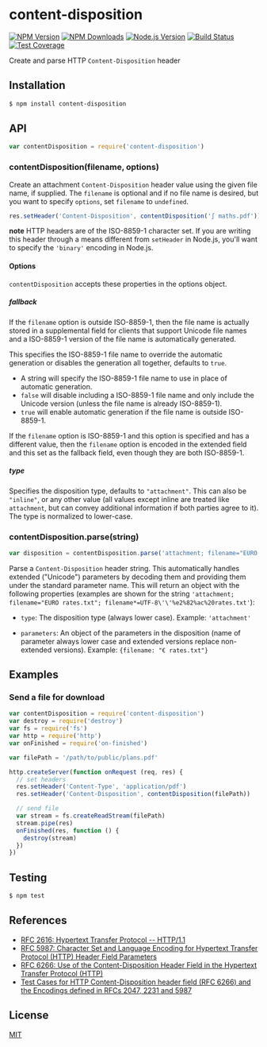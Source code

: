 # content-disposition

[![NPM Version][npm-image]][npm-url]
[![NPM Downloads][downloads-image]][downloads-url]
[![Node.js Version][node-version-image]][node-version-url]
[![Build Status][travis-image]][travis-url]
[![Test Coverage][coveralls-image]][coveralls-url]

Create and parse HTTP `Content-Disposition` header

## Installation

```sh
$ npm install content-disposition
```

## API

<!-- eslint-disable no-unused-vars -->

```js
var contentDisposition = require('content-disposition')
```

### contentDisposition(filename, options)

Create an attachment `Content-Disposition` header value using the given file name, if supplied. The `filename` is
optional and if no file name is desired, but you want to specify `options`, set `filename` to `undefined`.

<!-- eslint-disable no-undef -->

```js
res.setHeader('Content-Disposition', contentDisposition('∫ maths.pdf'))
```

**note** HTTP headers are of the ISO-8859-1 character set. If you are writing this header through a means different
from `setHeader` in Node.js, you'll want to specify the `'binary'` encoding in Node.js.

#### Options

`contentDisposition` accepts these properties in the options object.

##### fallback

If the `filename` option is outside ISO-8859-1, then the file name is actually stored in a supplemental field for
clients that support Unicode file names and a ISO-8859-1 version of the file name is automatically generated.

This specifies the ISO-8859-1 file name to override the automatic generation or disables the generation all together,
defaults to `true`.

- A string will specify the ISO-8859-1 file name to use in place of automatic generation.
- `false` will disable including a ISO-8859-1 file name and only include the Unicode version (unless the file name is
  already ISO-8859-1).
- `true` will enable automatic generation if the file name is outside ISO-8859-1.

If the `filename` option is ISO-8859-1 and this option is specified and has a different value, then the `filename`
option is encoded in the extended field and this set as the fallback field, even though they are both ISO-8859-1.

##### type

Specifies the disposition type, defaults to `"attachment"`. This can also be
`"inline"`, or any other value (all values except inline are treated like
`attachment`, but can convey additional information if both parties agree to it). The type is normalized to lower-case.

### contentDisposition.parse(string)

<!-- eslint-disable no-undef, no-unused-vars -->

```js
var disposition = contentDisposition.parse('attachment; filename="EURO rates.txt"; filename*=UTF-8\'\'%e2%82%ac%20rates.txt')
```

Parse a `Content-Disposition` header string. This automatically handles extended
("Unicode") parameters by decoding them and providing them under the standard parameter name. This will return an object
with the following properties (examples are shown for the
string `'attachment; filename="EURO rates.txt"; filename*=UTF-8\'\'%e2%82%ac%20rates.txt'`):

- `type`: The disposition type (always lower case). Example: `'attachment'`

- `parameters`: An object of the parameters in the disposition (name of parameter always lower case and extended
  versions replace non-extended versions). Example:
  `{filename: "€ rates.txt"}`

## Examples

### Send a file for download

```js
var contentDisposition = require('content-disposition')
var destroy = require('destroy')
var fs = require('fs')
var http = require('http')
var onFinished = require('on-finished')

var filePath = '/path/to/public/plans.pdf'

http.createServer(function onRequest (req, res) {
  // set headers
  res.setHeader('Content-Type', 'application/pdf')
  res.setHeader('Content-Disposition', contentDisposition(filePath))

  // send file
  var stream = fs.createReadStream(filePath)
  stream.pipe(res)
  onFinished(res, function () {
    destroy(stream)
  })
})
```

## Testing

```sh
$ npm test
```

## References

- [RFC 2616: Hypertext Transfer Protocol -- HTTP/1.1][rfc-2616]
- [RFC 5987: Character Set and Language Encoding for Hypertext Transfer Protocol (HTTP) Header Field Parameters][rfc-5987]
- [RFC 6266: Use of the Content-Disposition Header Field in the Hypertext Transfer Protocol (HTTP)][rfc-6266]
- [Test Cases for HTTP Content-Disposition header field (RFC 6266) and the Encodings defined in RFCs 2047, 2231 and 5987][tc-2231]

[rfc-2616]: https://tools.ietf.org/html/rfc2616

[rfc-5987]: https://tools.ietf.org/html/rfc5987

[rfc-6266]: https://tools.ietf.org/html/rfc6266

[tc-2231]: http://greenbytes.de/tech/tc2231/

## License

[MIT](LICENSE)

[npm-image]: https://img.shields.io/npm/v/content-disposition.svg

[npm-url]: https://npmjs.org/package/content-disposition

[node-version-image]: https://img.shields.io/node/v/content-disposition.svg

[node-version-url]: https://nodejs.org/en/download

[travis-image]: https://img.shields.io/travis/jshttp/content-disposition.svg

[travis-url]: https://travis-ci.org/jshttp/content-disposition

[coveralls-image]: https://img.shields.io/coveralls/jshttp/content-disposition.svg

[coveralls-url]: https://coveralls.io/r/jshttp/content-disposition?branch=master

[downloads-image]: https://img.shields.io/npm/dm/content-disposition.svg

[downloads-url]: https://npmjs.org/package/content-disposition
